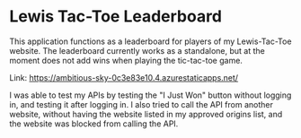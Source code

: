 # Lewis Tac-Toe Leaderboard
This application functions as a leaderboard for players of my Lewis-Tac-Toe website. 
The leaderboard currently works as a standalone, but at the moment does not add wins when playing the tic-tac-toe game. 

Link: https://ambitious-sky-0c3e83e10.4.azurestaticapps.net/

I was able to test my APIs by testing the "I Just Won" button without logging in, and testing it after logging in. I also tried to call the API from another website, without having the website listed in my approved origins list, and the website was blocked from calling the API. 
